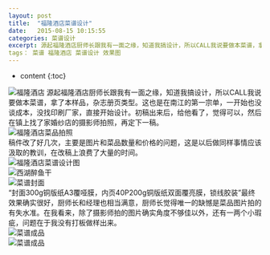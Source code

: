 ```yaml
---
layout: post
title:  "福隆酒店菜谱设计"
date:   2015-08-15 10:15:55
categories: 菜谱设计
excerpt: 源起福隆酒店厨师长跟我有一面之缘，知道我搞设计，所以CALL我说要做本菜谱，拿了本样品，杂志册页类型。这也是在南江的第一宗单，一开始也没谈成本，没找印刷厂家，直接开始设计。初稿出来后，给他看了，觉得可以，然后在镇上找了家婚纱店的摄影师拍照，再定下一稿。……
tags： 菜谱 福隆酒店 菜谱设计 效果图
---
```


* content
{:toc}

![福隆酒店](/css/pics/fulong01.jpg "福隆酒店") 
源起福隆酒店厨师长跟我有一面之缘，知道我搞设计，所以CALL我说要做本菜谱，拿了本样品，杂志册页类型。这也是在南江的第一宗单，一开始也没谈成本，没找印刷厂家，直接开始设计。初稿出来后，给他看了，觉得可以，然后在镇上找了家婚纱店的摄影师拍照，再定下一稿。   
![福隆酒店菜品拍照](/css/pics/fulong02.jpg "福隆酒店菜品拍照")   
稿件改了好几次，主要是图片和菜品数量和价格的问题，这是以后做同样事情应该汲取的教训，在改稿上浪费了大量的时间。   
![福隆酒店菜谱设计图](/css/pics/fulong03.jpg "福隆酒店菜谱设计图")   
![西湖醉鱼干](/css/pics/fulong04.jpg "西湖醉鱼干")   
![菜谱封面](/css/pics/fulong05.jpg "菜谱封面")   
“封面300g铜版纸A3覆哑膜，内页40P200g铜版纸双面覆亮膜，锁线胶装”最终效果确实很好，厨师长和经理也相当满意，厨师长觉得唯一的缺憾是菜品图片拍的有失水准。在我看来，除了摄影师拍的图片确实角度不够佳以外，还有一两个小瑕疵，问题在于我没有打板做样出来。   
![菜谱成品](/css/pics/fulong06.jpg "菜谱成品")   
![菜谱成品](/css/pics/fulong07.jpg "菜谱成品")


